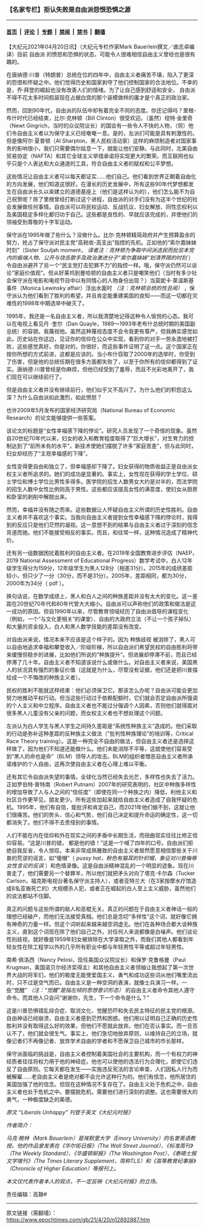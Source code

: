 ### 【名家专栏】拒认失败是自由派怨恨恐惧之源

---

#### [首页](../../../..?n12892887) &nbsp;|&nbsp; [评论](../../../../../epoch-comment?n12892887) &nbsp;|&nbsp; [专题](../../../../../epoch-special?n12892887) &nbsp;|&nbsp; [禁闻](../../../../../epoch-news?n12892887) &nbsp;|&nbsp; [禁书](../../../../../books?n12892887) &nbsp;|&nbsp; [翻墙](https://github.com/gfw-breaker/nogfw/blob/master/README.md?n12892887)


<div class="post_content" id="artbody" itemprop="articleBody">
 <!-- article content begin -->
 <p>
  【大纪元2021年04月20日讯】（大纪元专栏作家Mark Bauerlein撰文／曲志卓编译）目前
  <ok href="https://www.epochtimes.com/gb/tag/%E8%87%AA%E7%94%B1%E6%B4%BE.html">
   自由派
  </ok>
  的愤怒和恐惧的状态，可能令人很难相信自由主义曾经也是很有趣的。
 </p>
 <p>
  在唐纳德·川普（特朗普）总统在位的四年中，自由主义者痛苦不堪，陷入了更深的怨恨和怀疑之中。他们觉得历史和国家剥夺了他们控制国家的合法地位。不幸的是，乔·拜登的崛起也没有改善人们的情绪。为了让自己感到舒适和安全，
  <ok href="https://www.epochtimes.com/gb/tag/%E8%87%AA%E7%94%B1%E6%B4%BE.html">
   自由派
  </ok>
  不得不花太多时间假装现在占据白宫的那个装模做样的庸才是个真正的政治家。
 </p>
 <p>
  然而，回到90年代，自由派的队伍中却有着完全不同的态度。你还记得吗？里根-布什时代已经结束，比尔·克林顿（Bill Clinton）很受欢迎。（虽然）纽特·金里奇（Newt Gingrich，当时的众议院议长）的国会有一些令人不快的人物，（但）他们令自由主义者以为保守主义已经奄奄一息。是的，左派们可能是具有刺激性的。但是像阿尔·夏普顿（Al Sharpton，黑人民权活动家）这样的麻烦制造者对国家事务的影响很小，我们只需要偶尔姑息一下，就能让他们安静。与此同时，北美自由贸易协定（NAFTA）和其它全球主义举措承诺将实现更大的繁荣。而互联网也似乎只是个人表达和大众通道的工具，符合自由主义者的赋权和公平梦想。
 </p>
 <p>
  这些情况让自由主义者可以每天都证实……他们自己。他们看到世界正朝着自由化的方向发展，他们知道这很好。在漫长的历史发展中，所有这些90年代梦想都发生在自由派长久以来建立的道德基座上（他们是这样认为的），他们怎么能不为自己祝贺呢？除了里根曾经打断过这个进程，自由派的对手们没有为这半个世纪的社会发展做任何事情。自由派可以将民权运动、反战抗议、妇女解放、同性恋权利以及美国稳定多样化都归功于自己。这些都是良性的、早就应该完成的，并使他们的领袖受到尊敬的十字军运动。
 </p>
 <p>
  保守派在1995年做了些什么？没做什么。比尔·克林顿精简政府并产生预算盈余的努力，抢占了保守派对民主党“高税收-高支出”指控的先机。正如他的“索尔嘉妹妹时刻”（Sister Souljah moment，
  <em>
   译者注：克林顿为争取中间派选民而批驳本党内的极端人物、公开与饶舌歌手及政治激进分子“索尔嘉妹妹”划清界限的时刻
  </em>
  ）令自由派避开了另一个“民主党打击犯罪不力”的指控一样。哦，保守派仍然可以谈论“家庭价值观”。但从好莱坞到曼哈顿的自由主义者只是嘲笑他们（当时有多少社会保守派在电影和电视节目中以有同情心的人物身份出现？）当莫妮卡·莱温斯基事件（Monica Lewinsky affair）浮出水面时
  <em>
   （注：克林顿总统的性丑闻）
  </em>
  ，保守派认为他们看到了胜利的希望，并且肯定能重建美国的良知——而这一切都在灾难性的1998年中期选举中破灭了。
 </p>
 <p>
  1995年，我还是一名自由主义者，所以我清楚地记得这种令人愉悦的心态。我可以在电视上看见丹 ·奎尔（Dan Quayle，1989～1993年老布什总统时期的美国副总统）的容貌。我蔑视他。虽然这种蔑视态度不会令我更有尊严，但我确实感觉如此。历史站在你这边，见证你的信仰在公众中实现，看到你的对手一劳永逸地被打败，这些感觉真好。你是对的，你很好，而这些事件证明了这一点。这个国家正在按你所想的方式前进，这都是应该的。当小布什窃取了2000年的选举时，你受到了伤害，但是他的总统任期在很多方面都失败了，以至于你所有的信仰都得到了证实。唐纳德·川普曾经是你麻烦，但他已经受到了羞辱，而且不光彩地离开了，我们现在可以继续前行了。
 </p>
 <p>
  但是自由主义者并没有继续前行，他们似乎又不高兴了。为什么他们的积怨这么深？为什么自由派如此激烈，如此愤怒？
 </p>
 <p>
  也许2009年5月发布的国家经济研究局（National Bureau of Economic Research）的论文能够提供一些答案。
 </p>
 <p>
  该论文的标题是“女性幸福感下降的悖论”。研究人员发现了一个奇怪的现象。虽然自20世纪70年代以来，妇女的收入和教育程度取得了“巨大增长”，对生育力的控制达到了“前所未有的水平”，新技术使她们摆脱了许多“家庭苦差”，但与此同时，妇女却经历了“主观幸福感的下降”。
 </p>
 <p>
  女性变得更自由和独立了，但幸福感却下降了。妇女获得的物质收益正是自由派女权主义者所追求的。她们的成功是显著的。事实上，女性现在获得的学士学位、硕士学位和博士学位比男性多得多。医学院的招生人数男女大约是对半的，而法学院的招生人数中女性比例则高于男性。这些都应该提高女性的满意度，使妇女从厨房和卧室的剥削中解脱出来。
 </p>
 <p>
  然而，幸福并没有随之而来。这些数据让人怀疑自由主义所谓的历史性胜利。自由主义者并不喜欢这个事实。当我向自由主义者提到女性幸福感下降的悖论时，我得到的反应只是他们茫然的凝视。这一意想不到的结果与自由主义者过于深刻的信念背道而驰。他们不能接受相反的事实。而且，和往常一样，这种情况造成了精神代价。
 </p>
 <p>
  还有另一组数据困扰着胜利的自由主义者。在2019年全国教育进步评估（NAEP，2019 National Assessment of Educational Progress）数学考试中，白人12年级学生得分为159分，12年级学生为黑人128分（相差31分）。2015年的成绩差距较小，但只少了一分（30分，而不是31分）。2005年，差距相同，都为30分，2000年为34分（
  <ok href="https://nces.ed.gov/nationsreportcard/pdf/main2000/2001517b.pdf" rel="noopener noreferrer" target="_blank">
   pdf
  </ok>
  ）。
 </p>
 <p>
  换句话说，在数学成绩上，黑人和白人之间的种族差距并没有太大的变化。这一差距在20世纪70年代和80年代曾大大缩小。自由派可以声称他们的政策和做法是这一成功的原因。但自1990年以来，尽管教育领域经历了自由派倡导的课程变化（例如，一个“与文化更相关”的课堂）、自由的大政府立法（不让一个孩子掉队）和大量的资金投入，白人和黑人数学技能的差距没有改变。
 </p>
 <p>
  对自由派来说，情况本来不应该是这个样子的。因为
  <ok href="https://www.epochtimes.com/gb/tag/%E7%A7%8D%E6%97%8F%E6%AD%A7%E8%A7%86.html">
   种族歧视
  </ok>
  被消除了，黑人可以自由地追求幸福和攀登收入／阶级阶梯，所以自由派们希望民权的自由胜利将带来缓慢但稳步的进展，比如他们所说的“种族提升”。但进展却停滞不前，而且已经停滞了几十年。自由主义者不知道该说什么或做什么。对自由主义者来说，美国黑人的状况具有强烈的象征价值（这就是为什么，尽管没有证据，他们还是把川普描绘成一个不悔改的种族主义者）。
 </p>
 <p>
  民权的胜利不能就这样结束：他们必须保卫它。那该怎么办呢？自由派可能会更加努力地推动平权行动。但当这些行动过于依赖配额时，它们就会否定自由派所强调的个人主义和中立程序。自由主义者也不能过分强调个人因素，否则他们就得面对很多黑人儿童没有父亲的问题，而女权主义者也不想处理这个问题。
 </p>
 <p>
  左派认为白人学生与黑人学生之间持久差距是“系统性种族主义”造成的。他们采取的行动是弥补这种差距的反种族主义做法（“批判性种族理论”的培训等，Critical Race Theory training）。这是一种完全不自由的做法，但自由主义者还是选择这样做了，因为他们不知道还能做什么。他们未能消除不平等，这就使他们容易受到“黑人的命也是命”（BLM）领导人的攻击。BLM的组织者憎恶自由主义者所承诺维护的个人自由，这再次使自由主义者在心理上难以平衡。
 </p>
 <p>
  还有其它令自由派失望的事情。全球化当然已经失去光芒，多样性也失去了活力。正如罗伯特·普特南（Robert Putnam）2007年的研究表明的，社区中种族多样性的增加导致了人与人之间的“信任度”（即使在同一个种族之内）降低，利他主义和社区合作更罕见，朋友更少。所有这些加起来就给自由主义者造成了自我怀疑的危机。1995年，他们有自信，能批评和肯定自己，而2021年他们做不到，这就让他们很痛苦。他们的势头、信心和气势，他们自己决定和提升命运的确定性，这一切都消失了。他们不得不去责怪别的事情。
 </p>
 <p>
  人们不能在内在信仰和外在现实之间的矛盾中长期生活，而扭曲现实往往比修正信仰容易。“这是川普的错， 都是他的错！”这是一个喊了四年的口号。自由派们拒绝自我反省，令人惊叹。本来非常成熟雅致的自由主义者居然愿意相信那些关于川普的荒谬的谣言，如“傻帽”（
  <em>
   pussy hat，粉色有猫耳的针织帽，象征对川普侮辱女性言论的反讽
  </em>
  ）和色情录像。这是自由派精神混乱的一个明显的迹象。现在川普走了，他们需要另一个替罪羊，所以他们就把矛头对向了塔克·卡尔森（Tucker Carlson，福克斯电视台著名保守派主持人），或者亚特兰大（在3家按摩水疗馆造成8名亚裔死亡的）大规模杀人犯，或者正在崛起的白人至上主义威胁，虽然他们的说法都站不住脚。
 </p>
 <p>
  真正的问题与这些所谓的敌人和恶棍无关。真正的问题在于自由主义者神话一般的理想已经破产，而他们无法接受真相。他们总是念叨“多样性”这个词，就好像它拥有神奇的力量一样。但这个词听起来越来越空洞虚无。他们在各种场合都大谈种族主义，直到这个词现在除了他们自己之外，对任何人来说都像是白噪声。他们谈论性别歧视，就好像是1959年妇女被排除在大学录取之外，而我们其他人都看到年轻女性在除工程学以外的几乎所有职业中都与年轻男性平等或超过年轻男性。
 </p>
 <p>
  南希·佩洛西（Nancy Pelosi，现任美国众议院议长）和保罗·克鲁格曼（Paul Krugman，美国诺贝尔经济奖得主）和其他自由主义者领袖让我想起了第一次世界大战的将军们，他们的极度无能使爱国主义、勇气和成功这些词从他们嘴里流出时，只不过是空气而已。自由主义是一种空洞的表演，就像士兵演习一样。一些“觉醒”
  <em>
   （注：“觉醒”是指左倾的思想意识形态）
  </em>
  的自由主义者命令其他人遵守命令。而其他人只会问“谢谢你，先生，下一个命令是什么？”
 </p>
 <p>
  这是川普恐惧错乱综合症、取消文化、觉醒恐吓和失去民主特征的民主党的根源。自由神话已经崩溃，自由主义者感到茫然和困惑。他们用以证明自己正确的历史性胜利并没有取得这么好的效果，但他们不愿就此放弃。他们在否认事实。而一旦否认不了，他们就会很生气。事实上，他们急切地放弃原则，以维持自己的立场，就像记者们不再像记者、放弃学术自由的学者和不愿保卫自己城市的市长那样。
 </p>
 <p>
  保守派面临的挑战是，自由主义者控制着美国社会的主要机构，而一个有权力的神经质者往往将权力用于他的神经症。他也可以使他的违法行为合理化，即使它们违反了自由原则。它每天都在发生——实施违反宪法的言论审查，人们因私人行为而被解雇……老自由主义者是绝对都不会允许这种行为的。他们有信念，他所居住的美国加强了他的信念。但现在这种情况不复存在了。自由主义处于危机之中，自由主义者也处于危机之中。要摆脱危机，需要他们进行深刻的调整。这也需要很大的勇气，一种极度缺乏的美德。
 </p>
 <p>
  <em>
   原文
   <ok href="https://www.theepochtimes.com/liberals-unhappy_3777732.html">
    “Liberals Unhappy”
   </ok>
   刊登于英文《大纪元时报》
  </em>
 </p>
 <p>
  <em>
   作者简介：
  </em>
 </p>
 <p>
  <em>
   马克·鲍林（Mark Bauerlein）是埃默里大学（Emory University）的名誉英语教授。他的作品曾发表在《华尔街日报》（The Wall Street Journal）、《标准周刊》（The Weekly Standard）、《华盛顿邮报》（The Washington Post）、《泰晤士报文学增刊》（The Times Literary Supplement，简称TLS）和《高等教育纪事报》（Chronicle of Higher Education）等报刊上。
  </em>
 </p>
 <p>
  <em>
   本文仅代表作者本人的观点，不一定反映《大纪元时报》的立场。
  </em>
 </p>
 <p>
  责任编辑：高静#
 </p>
 <!-- article content end -->
 <div id="below_article_ad">
 </div>
</div>


---

原文链接（需翻墙）：https://www.epochtimes.com/gb/21/4/20/n12892887.htm